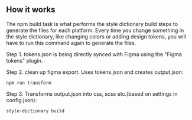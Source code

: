 ## How it works
The npm build task is what performs the style dictionary build steps to generate the files for each platform. Every time you change something in the style dictionary, like changing colors or adding design tokens, you will have to run this command again to generate the files.

Step 1.
tokens.json is being directly synced with Figma using the "Figma tokens" plugin.

Step 2. clean up figma export. Uses tokens.json and creates output.json:
```
npm run transform
```

Step 3. Transforms output.json into css, scss etc.(based on settings in config.json):
```
style-dictionary build
```
